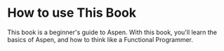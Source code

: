 # How to use This Book

This book is a beginner's guide to Aspen.
With this book, you'll learn the basics of Aspen, and how to think like a Functional Programmer.
